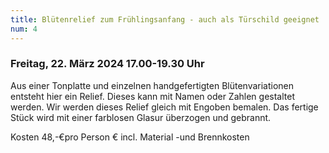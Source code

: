 ```yaml
---
title: Blütenrelief zum Frühlingsanfang - auch als Türschild geeignet
num: 4
---
```


### Freitag, 22. März 2024            17.00-19.30 Uhr

Aus einer Tonplatte und einzelnen handgefertigten Blütenvariationen entsteht hier ein Relief. Dieses kann mit Namen oder Zahlen gestaltet werden. Wir werden dieses Relief gleich mit Engoben bemalen. Das fertige Stück wird mit einer farblosen Glasur überzogen und gebrannt.

Kosten 48,-€pro Person € incl. Material -und Brennkosten